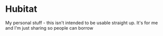 # Hubitat
My personal stuff  -  this isn't intended to be usable straight up.  It's for me and I'm just sharing so people can borrow
